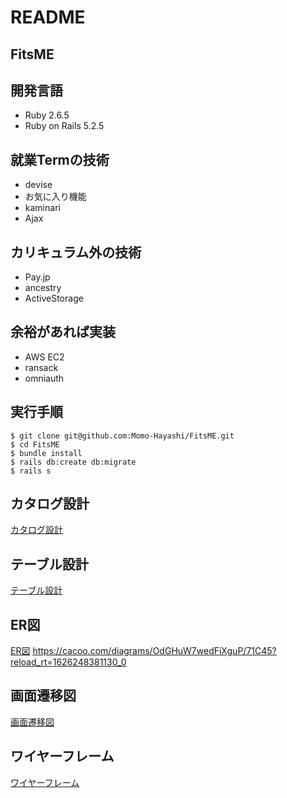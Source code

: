
# README
  
## FitsME


## 開発言語
- Ruby 2.6.5  
- Ruby on Rails 5.2.5  

## 就業Termの技術
- devise  
- お気に入り機能  
- kaminari  
- Ajax  

## カリキュラム外の技術
- Pay.jp  
- ancestry  
- ActiveStorage  

## 余裕があれば実装
- AWS EC2  
- ransack  
- omniauth  

## 実行手順
```
$ git clone git@github.com:Momo-Hayashi/FitsME.git  
$ cd FitsME  
$ bundle install  
$ rails db:create db:migrate  
$ rails s  
```

## カタログ設計
[カタログ設計](https://docs.google.com/spreadsheets/d/1dUtnFL-pFzik5JiMkF2qFwqpfiGoxGp3OSuWpCnSsVE/edit#gid=782464957)　　

## テーブル設計
[テーブル設計](https://docs.google.com/spreadsheets/d/1dUtnFL-pFzik5JiMkF2qFwqpfiGoxGp3OSuWpCnSsVE/edit#gid=2020033787)　　

## ER図
[ER図](https://user-images.githubusercontent.com/83218898/126294857-fd89f13e-5954-4964-b258-24767ceecb37.png)
https://cacoo.com/diagrams/OdGHuW7wedFiXguP/71C45?reload_rt=1626248381130_0

## 画面遷移図
[画面遷移図](https://github.com/Momo-Hayashi/FitsME/files/6847693/1.19.59.14.pdf)

## ワイヤーフレーム
[ワイヤーフレーム](https://docs.google.com/spreadsheets/d/1dUtnFL-pFzik5JiMkF2qFwqpfiGoxGp3OSuWpCnSsVE/edit#gid=607683923)
